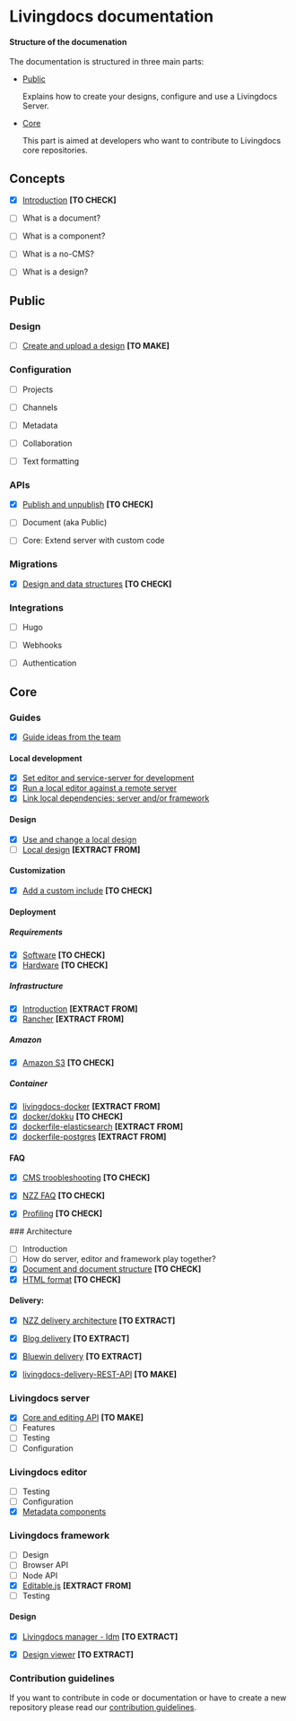 
# Livingdocs documentation


#### Structure of the documenation

The documentation is structured in three main parts:


- [Public](#public)

  Explains how to create your designs, configure and use a Livingdocs Server.

- [Core](#core)

  This part is aimed at developers who want to contribute to Livingdocs core repositories.



## Concepts

- [x] [Introduction](./concepts/introduction.md) **[TO CHECK]**
- [ ] What is a document?
- [ ] What is a component?
- [ ] What is a no-CMS?
- [ ] What is a design?




## Public


### Design

- [ ] [Create and upload a design](./public/design)  **[TO MAKE]**


### Configuration

- [ ] Projects
- [ ] Channels
- [ ] Metadata
- [ ] Collaboration
- [ ] Text formatting


### APIs

- [x] [Publish and unpublish](./public/APIs/publish-plugin.md) **[TO CHECK]**
- [ ] Document (aka Public)
- [ ] Core: Extend server with custom code


### Migrations

- [x] [Design and data structures](./public/migrations/migrations.md)  **[TO CHECK]**


### Integrations

- [ ] Hugo
- [ ] Webhooks
- [ ] Authentication




## Core


### Guides

- [x] [Guide ideas from the team](./tree/master/core/guides)

#### Local development
- [x] [Set editor and service-server for development](./core/guides/local-development/editor-and-service-server.md)
- [x] [Run a local editor against a remote server](./core/guides/local-development/editor-only.md)
- [x] [Link local dependencies: server and/or framework](./core/guides/local-development/link-local-dependencies.md)

#### Design
- [x] [Use and change a local design](./core/guides/design/local-design.md)
- [ ] [Local design](./tree/master/core/design) **[EXTRACT FROM]**

#### Customization
- [x] [Add a custom include](./core/customization/add-custom-include.md) **[TO CHECK]**

#### Deployment

##### Requirements
- [x] [Software](./core/guides/deployment/requirements.md) **[TO CHECK]**
- [x] [Hardware](./core/guides/deployment/hardware-requirements.md) **[TO CHECK]**

##### Infrastructure
- [x] [Introduction](https://github.com/upfrontIO/infrastructure) **[EXTRACT FROM]**
- [x] [Rancher](https://github.com/upfrontIO/livingdocs-rancher)  **[EXTRACT FROM]**

##### Amazon
- [x] [Amazon S3](./core/guides/amazon/amazon_s3.md) **[TO CHECK]**

##### Container
- [x] [livingdocs-docker](https://github.com/upfrontIO/livingdocs-docker) **[EXTRACT FROM]**
- [x]  [docker/dokku](./core/deployment/container/docker.md) **[TO CHECK]**
- [x] [dockerfile-elasticsearch](https://github.com/upfrontIO/dockerfile-elasticsearch) **[EXTRACT FROM]**
- [x] [dockerfile-postgres](https://github.com/upfrontIO/dockerfile-postgres) **[EXTRACT FROM]**

#### FAQ
- [x] [CMS troobleshooting](./core/guides/faq/nzzdev_cms-troubleshoot-guide_README.md) **[TO CHECK]**
- [x] [NZZ FAQ](./core/guides/faq/nzzdev_morpheus_livingdocs_README.md) **[TO CHECK]**
- [x] [Profiling](./core/guides/faq/profiling.md) **[TO CHECK]**


### Architecture

- [ ] Introduction
- [ ] How do server, editor and framework play together?
- [x] [Document and document structure](./core/architecture/nzzdev_nzz-standard_docs_html-format.md) **[TO CHECK]**
- [x] [HTML format](./core/architecture/nzzdev_nzz-standard_docs_json-format.md) **[TO CHECK]**

#### Delivery:
  - [x] [NZZ delivery architecture](https://github.com/nzzdev/cms-guide/tree/master/architecture) **[TO EXTRACT]**
  - [x] [Blog delivery](https://github.com/upfrontIO/livingdocs-delivery) **[TO EXTRACT]**
  - [x] [Bluewin delivery](https://github.com/upfrontIO/bluewin-delivery) **[TO EXTRACT]**
  - [x] [livingdocs-delivery-REST-API](./core/architecture/delivery) **[TO MAKE]**


### Livingdocs server

- [x] [Core and editing API](./core/livingdocs-server) **[TO MAKE]**
- [ ] Features
- [ ] Testing
- [ ] Configuration

### Livingdocs editor

  - [ ] Testing
  - [ ] Configuration
  - [x] [Metadata components](./core/livingdocs-editor/configurable-metadata-screen.md)

### Livingdocs framework

- [ ] Design
- [ ] Browser API
- [ ] Node API
- [x] [Editable.js](https://github.com/upfrontIO/editable.js) **[EXTRACT FROM]**
- [ ] Testing

#### Design

- [x] [Livingdocs manager - ldm](https://github.com/upfrontIO/livingdocs-manager) **[TO EXTRACT]**
- [x] [Design viewer](https://github.com/upfrontIO/livingdocs-design-viewer) **[TO EXTRACT]**


### Contribution guidelines

If you want to contribute in code or documentation or have to create a new repository please read our [contribution guidelines](./contribution-guidelines).
